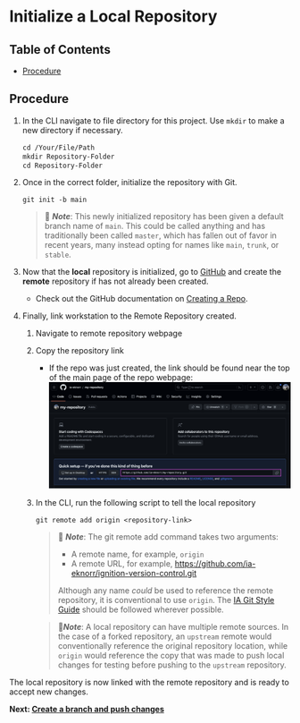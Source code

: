 # Initialize a Local Repository

## Table of Contents

- [Procedure](#procedure)

## Procedure

1. In the CLI navigate to file directory for this project. Use `mkdir` to make a new directory if necessary.

    ```shell
    cd /Your/File/Path
    mkdir Repository-Folder
    cd Repository-Folder
    ```

2. Once in the correct folder, initialize the repository with Git.

    ```shell
    git init -b main
    ```

    > :memo: **_Note_**: This newly initialized repository has been given a default branch name of `main`. This could be called anything and has traditionally been called `master`, which has fallen out of favor in recent years, many instead opting for names like `main`, `trunk`, or `stable`.

3. Now that the **local** repository is initialized, go to [GitHub](https://github.com) and create the **remote** repository if has not already been created.
   - Check out the GitHub documentation on [Creating a Repo](https://docs.github.com/en/enterprise-server@3.7/get-started/quickstart/create-a-repo).

4. Finally, link workstation to the Remote Repository created.
   1. Navigate to remote repository webpage
   2. Copy the repository link
       - If the repo was just created, the link should be found near the top of the main page of the repo webpage: ![Repository Link](images/repository-link.png)
   3. In the CLI, run the following script to tell the local repository

        ```shell
        git remote add origin <repository-link>
        ```

      > :memo: **_Note_**: The git remote add command takes two arguments:
      >
      > - A remote name, for example, `origin`
      > - A remote URL, for example, <https://github.com/ia-eknorr/ignition-version-control.git>
      >
      > Although any name _could_ be used to reference the remote repository, it is conventional to use  `origin`. The [IA Git Style Guide](https://github.com/ia-eknorr/ignition-git-style-guide) should be followed wherever possible.

      > :memo:**_Note_**: A local repository can have multiple remote sources. In the case of a forked repository, an `upstream` remote would conventionally reference the original repository location, while `origin` would reference the copy that was made to push local changes for testing before pushing to the `upstream` repository.

The local repository is now linked with the remote repository and is ready to accept new changes.

**Next: [Create a branch and push changes](Create%20a%20Branch%20and%20Push%20changes.md)**
